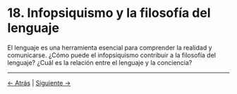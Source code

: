 # 18. Infopsiquismo y la filosofía del lenguaje

El lenguaje es una herramienta esencial para comprender la realidad y comunicarse. ¿Cómo puede el infopsiquismo contribuir a la filosofía del lenguaje? ¿Cuál es la relación entre el lenguaje y la conciencia?

---
<div class="navigation-links">
<a href="../17_Infopsiquismo_y_los_límites_de_la_computación_y_la_simulación/" class="nav-link prev-link">← Atrás</a> | <a href="../19_Reflexiones_ampliadas_sobre_el_sentido/" class="nav-link next-link">Siguiente →</a>
</div>
